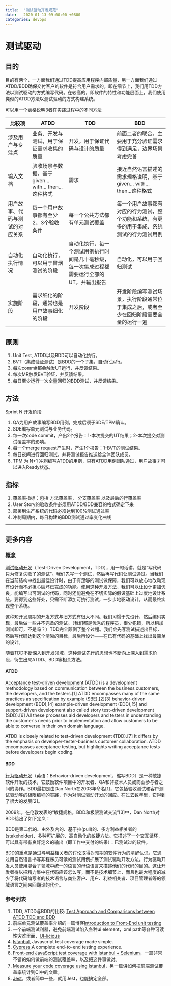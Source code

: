 ```yaml
---
title:  "测试驱动开发规范"
date:   2020-01-13 09:00:00 +0800
categories: devops
---
```


# 测试驱动

## 目的

目的有两个，一方面我们通过TDD提高应用程序内部质量，另一方面我们通过ATDD/BDD确保交付客户的软件是符合用户需求的。即在细节上，我们用TDD方法以测试驱动的方式编写代码。在较高的，即软件的特性和功能层面上，我们使用类似的ATDD方法以测试驱动的方式构建系统。

可以用一个表格说明3者在实践过程中的不同方法

比较项|ATDD|TDD|BDD
---|---|---|---
涉及用户与专注点|业务、开发与测试，用于保证需求收集的质量|开发，用于保证代码与设计的质量|前面二者的联合，主要用于充分验证需求得到满足，边界场景考虑完善
输入文档|验收场景与数据，基于given... with... then...这种格式|需求|接近自然语言描述的需求规格说明，基于given... with... then...这种格式
用户故事、代码与测试的对应关系|每一个用户故事都有至少2、3个验收条件|每一个公共方法都有单元测试覆盖|每一个用户故事都有对应的行为测试，整个功能和系统，有更多的用于集成、系统测试的行为测试用例
自动化执行情况|自动化执行，可以用于冒烟测试的阶段|自动化执行，每一个测试用例执行时间是几十毫秒级，每一次集成过程都需要运行全部的UT，并输出报告|自动化，可以用于回归测试
实施阶段|需求细化的阶段，通常也是用户故事细化的阶段|开发阶段|开发阶段编写测试场景，执行阶段通常位于集成之后，或者至少在回归阶段需要全量的运行一遍

## 原则

1. Unit Test, ATDD以及BDD可以自动化执行。
2. BVT（集成验证测试）是BDD的一个子集，自动化运行。
3. 每次commit都会触发UT运行，并反馈结果。
4. 每次MR触发BVT验证，并反馈结果。
5. 每日至少运行一次全量回归的BDD测试，并反馈结果。

## 方法

Sprint N 开发阶段  

 1. QA为用户故事编写BDD用例，完成后须于SDE/TPM确认。
 1. SDE编写单元测试与业务代码。
 1. 每一次code commit，产出2个报告：1-本次提交的UT结果；2-本次提交对测试覆盖率的影响。
 1. 每一个merge request产生时，产生1个报告：1-BVT的测试结果。
 1. 每日夜间进行回归测试，并将测试报告推送给全体团队成员。
 1. TPM 为 N+1 冲刺编写ATDD的用例，只有ATDD用例团队通过，用户故事才可以进入Ready状态。

## 指标

1. 覆盖率指标：包括 方法覆盖率， 分支覆盖率 以及最后的行覆盖率
2. User Story的验收条件必须用ATDD/BDD兼容的格式确定下来
3. 部署到生产系统的代码必须达到100%测试通过率
4. 冲刺周期内，每日构建的BDD测试通过率变化曲线

---

## 更多内容

### 概念

[测试驱动开发](https://zh.wikipedia.org/wiki/%E6%B5%8B%E8%AF%95%E9%A9%B1%E5%8A%A8%E5%BC%80%E5%8F%91)（Test-Driven Development，TDD），用一句话讲，就是“写代码只为修复失败了的测试”。我们先写一个测试，然后再写代码让测试通过。当我们在当前结构中找出最佳设计时，由于有足够的测试做保障，我们可以放心地改动现有设计而不必担心破坏已完成的功能。使用这种开发方法，我们可以让设计更加优良，能编写出可测试的代码，同时还能避免在不切实际的假设基础上过度地设计系统。要得到这些好处，只需不断添加可执行测试，一步步地驱动设计，从而最终实现整个系统。

这种短开发周期的开发方式与旧方式有很大不同。我们习惯于先设计，然后编码实现，最后做一些并不完备的测试。（我们都是优秀的程序员，很少犯错，所以稍加测试即可，不是吗？）TDD完全颠倒了整个过程。我们会先写测试描述出目标，然后写代码达到这个清晰的目标，最后再设计——在已有代码的基础上找出最简单的设计。

随着TDD不断深入到开发领域，这种测试先行的思想也不断向上深入到需求阶段，衍生出来ATDD、BDD等相关方法。

#### ATDD

[Acceptance test–driven development](https://en.wikipedia.org/wiki/Acceptance_test%E2%80%93driven_development) (ATDD) is a development methodology based on communication between the business customers, the developers, and the testers.[1] ATDD encompasses many of the same practices as specification by example (SBE),[2][3] behavior-driven development (BDD),[4] example-driven development (EDD),[5] and support-driven development also called story test–driven development (SDD).[6] All these processes aid developers and testers in understanding the customer's needs prior to implementation and allow customers to be able to converse in their own domain language.

ATDD is closely related to test-driven development (TDD).[7] It differs by the emphasis on developer-tester-business customer collaboration. ATDD encompasses acceptance testing, but highlights writing acceptance tests before developers begin coding.

#### BDD

[行为驱动开发](https://zh.wikipedia.org/wiki/%E8%A1%8C%E4%B8%BA%E9%A9%B1%E5%8A%A8%E5%BC%80%E5%8F%91)（英语：Behavior-driven development，缩写BDD）是一种敏捷软件开发的技术，它鼓励软件项目中的开发者、QA和非技术人员或商业参与者之间的协作。BDD最初是由Dan North在2003年命名[1]，它包括验收测试和客户测试驱动等的极限编程的实践，作为对测试驱动开发的回应。在过去数年里，它得到了很大的发展[2]。

2009年，在伦敦发表的“敏捷规格，BDD和极限测试交流”[3]中，Dan North对BDD给出了如下定义：

BDD是第二代的、由外及内的、基于拉(pull)的、多方利益相关者的(stakeholder)、多种可扩展的、高自动化的敏捷方法。它描述了一个交互循环，可以具有带有良好定义的输出（即工作中交付的结果）：已测试过的软件。

BDD的重点是通过与利益相关者的讨论取得对预期的软件行为的清醒认识。它通过用自然语言书写非程序员可读的测试用例扩展了测试驱动开发方法。行为驱动开发人员使用混合了领域中统一的语言的母语语言来描述他们的代码的目的。这让开发者得以把精力集中在代码应该怎么写，而不是技术细节上，而且也最大程度的减少了将代码编写者的技术语言与商业客户、用户、利益相关者、项目管理者等的领域语言之间来回翻译的代价。

### 参考列表

1. TDD, ATDD与BDD的比较: [Test Approach and Comparisons between ATDD TDD and BDD](https://www.toolsqa.com/blogs/test-approach-and-comparisons-between-atdd-tdd-and-bdd/)
1. 前端单元测试覆盖率介绍的一篇博客[Introduction to Front-End unit testing](https://dev.to/christopherkade/introduction-to-front-end-unit-testing-510n)
1. 一个前端测试利器，避免前端测试陷入各种ui element，xml path等各种可读性灾难里面，[UI-licious](https://dev.to/ben/does-your-team-write-code-tests-for-front-end-code-3494)
1. [Istanbul](https://github.com/istanbuljs), Javascript test coverage made simple.
1. [Cypress](https://www.cypress.io/),A complete end-to-end testing experience.
1. [Front-end JavaScript test coverage with Istanbul + Selenium](https://medium.com/@the1mills/front-end-javascript-test-coverage-with-istanbul-selenium-4b2be44e3e98)，一篇非常不错的如何做前端的测试覆盖率，以及把这件事做对。
1. [Measure your code coverage using Istanbul](https://medium.com/walkme-engineering/measure-your-nodejs-code-coverage-using-istanbul-82b129c81ae9)，另一篇讲如何把前端测试覆盖率统计到CI中的文章。
1. [Jest](https://jestjs.io/)，或者简单一些，就用Jest，也能搞定全部。
